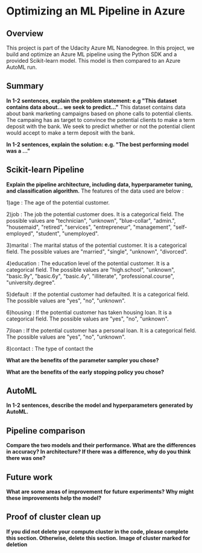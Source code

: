 # Optimizing an ML Pipeline in Azure

## Overview
This project is part of the Udacity Azure ML Nanodegree.
In this project, we build and optimize an Azure ML pipeline using the Python SDK and a provided Scikit-learn model.
This model is then compared to an Azure AutoML run.

## Summary
**In 1-2 sentences, explain the problem statement: e.g "This dataset contains data about... we seek to predict..."**
This dataset contains data about bank marketing campaigns based on phone calls to potential clients. The campaing has as target to
convince the potential clients to make a term deposit with the bank. We seek to predict whether or not the potential client would 
accept to make a term deposit with the bank.


**In 1-2 sentences, explain the solution: e.g. "The best performing model was a ..."**

## Scikit-learn Pipeline
**Explain the pipeline architecture, including data, hyperparameter tuning, and classification algorithm.**
The features of the data used are below : 

1)age : The age of the potential customer.

2)job : The job the potential customer does. It is a categorical field. The possible values are "technician", "unknown", "blue-collar", "admin.", "housemaid", "retired", "services", "entrepreneur", "management", "self-employed", "student", "unemployed".

3)marital : The marital status of the potential customer. It is a categorical field. The possible values are "married", "single", "unknown", "divorced".

4)education : The education level of the potential customer. It is a categorical field. The possible values are "high.school", "unknown", "basic.9y", "basic.6y", "basic.4y", "illiterate", "professional.course", "university.degree".

5)default : If the potential customer had defaulted. It is a categorical field. The possible values are "yes", "no", "unknown".

6)housing : If the potential customer has taken housing loan. It is a categorical field. The possible values are "yes", "no", "unknown".

7)loan : If the potential customer has a personal loan. It is a categorical field. The possible values are "yes", "no", "unknown".

8)contact : The type of contact the 




**What are the benefits of the parameter sampler you chose?**

**What are the benefits of the early stopping policy you chose?**

## AutoML
**In 1-2 sentences, describe the model and hyperparameters generated by AutoML.**

## Pipeline comparison
**Compare the two models and their performance. What are the differences in accuracy? In architecture? If there was a difference, why do you think there was one?**

## Future work
**What are some areas of improvement for future experiments? Why might these improvements help the model?**

## Proof of cluster clean up
**If you did not delete your compute cluster in the code, please complete this section. Otherwise, delete this section.**
**Image of cluster marked for deletion**

